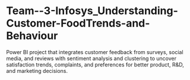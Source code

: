 # Team--3-Infosys_Understanding-Customer-FoodTrends-and-Behaviour
Power BI project that integrates customer feedback from surveys, social media, and reviews with sentiment analysis and clustering to uncover satisfaction trends, complaints, and preferences for better product, R&amp;D, and marketing decisions.
